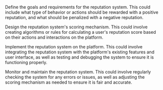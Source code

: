 Define the goals and requirements for the reputation system. This could include what type of behavior or actions should be rewarded with a positive reputation, and what should be penalized with a negative reputation.

Design the reputation system's scoring mechanism. This could involve creating algorithms or rules for calculating a user's reputation score based on their actions and interactions on the platform.

Implement the reputation system on the platform. This could involve integrating the reputation system with the platform's existing features and user interface, as well as testing and debugging the system to ensure it is functioning properly.

Monitor and maintain the reputation system. This could involve regularly checking the system for any errors or issues, as well as adjusting the scoring mechanism as needed to ensure it is fair and accurate.
